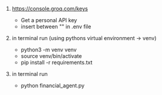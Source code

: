 1. https://console.groq.com/keys
   - Get a personal API key
   - insert between "" in .env file

2. in terminal run
    (using pythons virtual environment -> venv)
      -  python3 -m venv venv
      -  source venv/bin/activate
      -  pip install -r requirements.txt

3. in terminal run
   - python financial_agent.py
